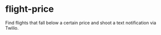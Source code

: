 # flight-price

Find flights that fall below a certain price and shoot a text notification via Twilio.

